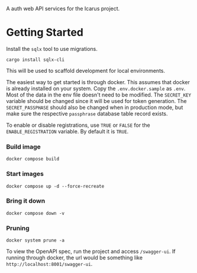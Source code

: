 A auth web API services for the Icarus project.


# Getting Started
Install the `sqlx` tool to use migrations.
```
cargo install sqlx-cli
```
This will be used to scaffold development for local environments.


The easiest way to get started is through docker. This assumes that docker is already installed
on your system. Copy the `.env.docker.sample` as `.env`. Most of the data in the env file doesn't 
need to be modified. The `SECRET_KEY` variable should be changed since it will be used for token
generation. The `SECRET_PASSPHASE` should also be changed when in production mode, but make sure
the respective `passphrase` database table record exists.

To enable or disable registrations, use `TRUE` or `FALSE` for the `ENABLE_REGISTRATION` variable.
By default it is `TRUE`.


### Build image
```
docker compose build
```

### Start images
```
docker compose up -d --force-recreate
```

### Bring it down
```
docker compose down -v
```

### Pruning
```
docker system prune -a
```

To view the OpenAPI spec, run the project and access `/swagger-ui`. If running through docker,
the url would be something like `http://localhost:8001/swagger-ui`.
